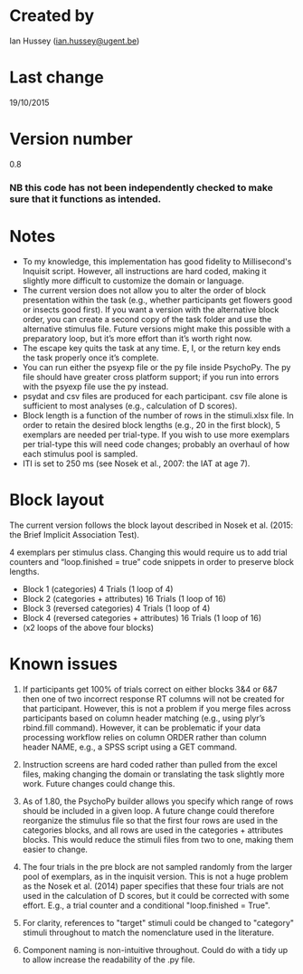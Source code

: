 # Created by
Ian Hussey (ian.hussey@ugent.be)

# Last change
19/10/2015

# Version number
0.8

### NB this code has not been independently checked to make sure that it functions as intended.

# Notes
- To my knowledge, this implementation has good fidelity to Millisecond's Inquisit script. However, all instructions are hard coded, making it slightly more difficult to customize the domain or language.
- The current version does not allow you to alter the order of block presentation within the task (e.g., whether participants get flowers good or insects good first). If you want a version with the alternative block order, you can create a second copy of the task folder and use the alternative stimulus file. Future versions might make this possible with a preparatory loop, but it’s more effort than it’s worth right now.
- The escape key quits the task at any time. E, I, or the return key ends the task properly once it’s complete.
- You can run either the psyexp file or the py file inside PsychoPy. The py file should have greater cross platform support; if you run into errors with the psyexp file use the py instead.
- psydat and csv files are produced for each participant. csv file alone is sufficient to most analyses (e.g., calculation of D scores).
- Block length is a function of the number of rows in the stimuli.xlsx file. In order to retain the desired block lengths (e.g., 20 in the first block), 5 exemplars are needed per trial-type. If you wish to use more exemplars per trial-type this will need code changes; probably an overhaul of how each stimulus pool is sampled.
- ITI is set to 250 ms (see Nosek et al., 2007: the IAT at age 7).

# Block layout
The current version follows the block layout described in Nosek et al. (2015: the Brief Implicit Association Test).

4 exemplars per stimulus class. Changing this would require us to add trial counters and “loop.finished = true” code snippets in order to preserve block lengths.

- Block 1 (categories) 4 Trials (1 loop of 4)
- Block 2 (categories + attributes) 16 Trials (1 loop of 16)
- Block 3 (reversed categories) 4 Trials (1 loop of 4)
- Block 4 (reversed categories + attributes) 16 Trials (1 loop of 16)
- (x2 loops of the above four blocks)

# Known issues
1. If participants get 100% of trials correct on either blocks 3&4 or 6&7 then one of two incorrect response RT columns will not be created for that participant. However, this is not a problem if you merge files across participants based on column header matching (e.g., using plyr’s rbind.fill command). However, it can be problematic if your data processing workflow relies on column ORDER rather than column header NAME, e.g., a SPSS script using a GET command.

2. Instruction screens are hard coded rather than pulled from the excel files, making changing the domain or translating the task slightly more work. Future changes could change this.

3. As of 1.80, the PsychoPy builder allows you specify which range of rows should be included in a given loop. A future change could therefore reorganize the stimulus file so that the first four rows are used in the categories blocks, and all rows are used in the categories + attributes blocks. This would reduce the stimuli files from two to one, making them easier to change.

4. The four trials in the pre block are not sampled randomly from the larger pool of exemplars, as in the inquisit version. This is not a huge problem as the Nosek et al. (2014) paper specifies that these four trials are not used in the calculation of D scores, but it could be corrected with some effort. E.g., a trial counter and a conditional "loop.finished = True".

5. For clarity, references to "target" stimuli could be changed to "category" stimuli throughout to match the nomenclature used in the literature.

6. Component naming is non-intuitive throughout. Could do with a tidy up to allow increase the readability of the .py file.
